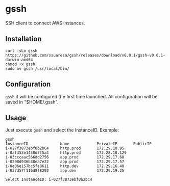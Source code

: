# gssh
SSH client to connect AWS instances.

## Installation

```
curl -sLo gssh https://github.com/ssuareza/gssh/releases/download/v0.0.1/gssh-v0.0.1-darwin-amd64
chmod +x gssh
sudo mv gssh /usr/local/bin/
```

## Configuration

`gssh` it will be configured the first time launched. All configuration will be saved in "$HOME/.gssh".

## Usage

Just execute `gssh` and select the InstanceID. Example:

```
gssh
InstanceID              Name            PrivateIP       PublicIP
i-027f3873ebf0b2bC4     http.prod       172.29.18.95
i-0af353e1458d7f5a4     http.prod       172.28.18.129
i-03cccaac566dd2756     app.prod        172.29.17.68
i-0208d936b38ea7e22     app.prod        172.29.17.57
i-0e06e157bc5fa8611     http.dev        172.29.16.48
i-037d57f116d8f8292     app.dev         172.29.19.25

Select InstanceID: i-027f3873ebf0b2bC4
````
